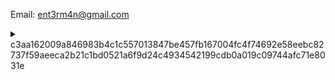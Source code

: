 Email: ent3rm4n@gmail.com

<details>
<summary>
c3aa162009a846983b4c1c557013847be457fb167004fc4f74692e58eebc82737f59aeeca2b21c1bd0521a6f9d24c4934542199cdb0a019c09744afc71e8031e
</summary>

  ```rust
use tiny_keccak::{Hasher, Sha3};
fn main() {
    let mut buffer = [0; 64];
    let mut sha3 = Sha3::v512();
    sha3.update(b"Birth Year");
    sha3.finalize(&mut buffer);

    for byte in buffer {
        print!("{:02x}", byte);
    }
}
  ```
  
</details>
